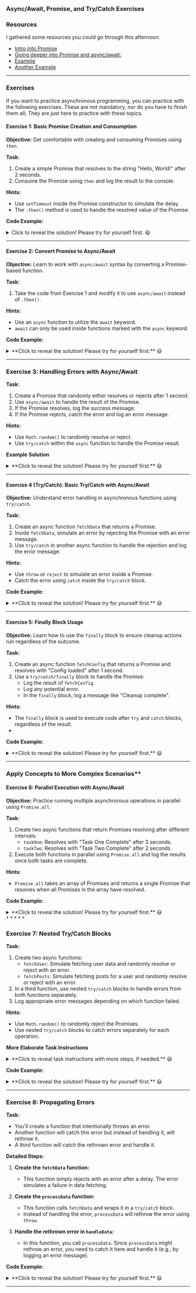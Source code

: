 ### **Async/Await, Promise, and Try/Catch Exercises**

### **Resources**

I gathered some resources you could go through this afternoon:

-   [Intro into Promise](https://www.geeksforgeeks.org/how-to-use-async-await-with-a-promise-in-typescript/)
-   [Going deeper into Promise and async/await:](https://www.atatus.com/blog/introduction-to-async-await-in-typescript/)
-   [Example](https://medium.com/grid-solutions/asynchronous-programming-in-typescript-has-been-greatly-simplified-with-the-introduction-of-d104775ed3ab)
-   [Another Example](https://www.typescriptlang.org/play/#example/async-await)

* * * * *

### Exercises
If you want to practice asynchronous programming, you can practice with the following exercises.
These are not mandatory, nor do you have to finish them all; They are just here to practice with these topics.

#### **Exercise 1: Basic Promise Creation and Consumption**

**Objective:** Get comfortable with creating and consuming Promises using `then`.

**Task:**

1.  Create a simple Promise that resolves to the string "Hello, World!" after 2 seconds.
2.  Consume the Promise using `then` and log the result to the console.

**Hints:**

-   Use `setTimeout` inside the Promise constructor to simulate the delay.
-   The `.then()` method is used to handle the resolved value of the Promise.


**Code Example:**
<details>
  <summary>
    Click to reveal the solution! Please try for yourself first. 😃
  </summary>

  ```typescript
  const greetingPromise = new Promise<string>((resolve, reject) => {
    setTimeout(() => {
        resolve("Hello, World!");
    }, 2000);
    });
    
    greetingPromise.then((message) => {
        console.log(message); // After 2 seconds, "Hello, World!" should be logged
    });

  ```
</details>

* * * * *

#### **Exercise 2: Convert Promise to Async/Await**

**Objective:** Learn to work with `async/await` syntax by converting a Promise-based function.

**Task:**

1.  Take the code from Exercise 1 and modify it to use `async/await` instead of `.then()`.

**Hints:**

-   Use an `async` function to utilize the `await` keyword.
-   `await` can only be used inside functions marked with the `async` keyword.

**Code Example:**

<details>
  <summary>
    **Click to reveal the solution! Please try for yourself first.** 😃
  </summary>

  ```typescript
  const greetingPromise = new Promise<string>((resolve, reject) => {
    setTimeout(() => {
        resolve("Hello, World!");
    }, 2000);
    });
    
    async function displayGreeting() {
        const message = await greetingPromise;
        console.log(message); // After 2 seconds, "Hello, World!" should be logged
    }
    
    displayGreeting();

  ```
</details>

* * * * *

### Exercise 3: Handling Errors with Async/Await

**Task:**

1.  Create a Promise that randomly either resolves or rejects after 1 second.
2.  Use `async/await` to handle the result of the Promise.
3.  If the Promise resolves, log the success message.
4.  If the Promise rejects, catch the error and log an error message.

**Hints:**

-   Use `Math.random()` to randomly resolve or reject.
-   Use `try/catch` within the `async` function to handle the Promise result.

**Example Solution**

<details>
  <summary>
    **Click to reveal the solution! Please try for yourself first.** 😃
  </summary>

  ```typescript
  const randomPromise = new Promise<string>((resolve, reject) => {
    setTimeout(() => {
        if (Math.random() > 0.5) {
            resolve("Success!");
        } else {
            reject("Something went wrong!");
        }
    }, 1000);
});

async function handleRandomPromise() {
    try {
        const result = await randomPromise;
        console.log(result); // If resolved, "Success!" is logged
    } catch (error) {
        console.log(error); // If rejected, "Something went wrong!" is logged
    }
  }
  
  handleRandomPromise();
  ```
</details>

* * * * *

#### **Exercise 4 (Try/Catch): Basic Try/Catch with Async/Await**

**Objective:** Understand error handling in asynchronous functions using `try/catch`.

**Task:**

1.  Create an async function `fetchData` that returns a Promise.
2.  Inside `fetchData`, simulate an error by rejecting the Promise with an error message.
3.  Use `try/catch` in another async function to handle the rejection and log the error message.

**Hints:**

-   Use `throw` or `reject` to simulate an error inside a Promise.
-   Catch the error using `catch` inside the `try/catch` block.

  
**Code Example:**

<details>
  <summary>
    **Click to reveal the solution! Please try for yourself first.** 😃
  </summary>

  ```typescript
  async function fetchData(): Promise<string> {
    return new Promise((_, reject) => {
        setTimeout(() => {
            reject(new Error("Failed to fetch data"));
        }, 1000);
    });
  }
  
  async function handleData() {
      try {
          const data = await fetchData();
          console.log(data); // This will not run because an error is thrown
      } catch (error) {
          console.log(error.message); // "Failed to fetch data" is logged
      }
  }
  
  handleData();
  ```
</details>

* * * * *

#### **Exercise 5: Finally Block Usage**

**Objective:** Learn how to use the `finally` block to ensure cleanup actions run regardless of the outcome.

**Task:**

1.  Create an async function `fetchConfig` that returns a Promise and resolves with "Config loaded" after 1 second.
2.  Use a `try/catch/finally` block to handle the Promise:
    -   Log the result of `fetchConfig`.
    -   Log any potential error.
    -   In the `finally` block, log a message like "Cleanup complete".

**Hints:**

-   The `finally` block is used to execute code after `try` and `catch` blocks, regardless of the result.
-   
**Code Example:**

<details>
  <summary>
    **Click to reveal the solution! Please try for yourself first.** 😃
  </summary>

  ```typescript
  async function fetchConfig(): Promise<string> {
    return new Promise((resolve) => {
        setTimeout(() => {
            resolve("Config loaded");
        }, 1000);
    });
  }
  
  async function handleConfig() {
      try {
          const config = await fetchConfig();
          console.log(config); // "Config loaded"
      } catch (error) {
          console.log("Error loading config:", error.message);
      } finally {
          console.log("Cleanup complete"); // Always runs
      }
  }
  
  handleConfig();
  ```
</details>

* * * * *

### Apply Concepts to More Complex Scenarios**

#### **Exercise 6: Parallel Execution with Async/Await**

**Objective:** Practice running multiple asynchronous operations in parallel using `Promise.all`.

**Task:**

1.  Create two async functions that return Promises resolving after different intervals:
    -   `taskOne`: Resolves with "Task One Complete" after 3 seconds.
    -   `taskTwo`: Resolves with "Task Two Complete" after 2 seconds.
2.  Execute both functions in parallel using `Promise.all` and log the results once both tasks are complete.

**Hints:**

-   `Promise.all` takes an array of Promises and returns a single Promise that resolves when all Promises in the array have resolved.

  
**Code Example:**

<details>
  <summary>
    **Click to reveal the solution! Please try for yourself first.** 😃
  </summary>

  ```typescript
  async function taskOne(): Promise<string> {
    return new Promise((resolve) => {
        setTimeout(() => {
            resolve("Task One Complete");
        }, 3000);
    });
  }
  
  async function taskTwo(): Promise<string> {
      return new Promise((resolve) => {
          setTimeout(() => {
              resolve("Task Two Complete");
          }, 2000);
      });
  }
  
  async function executeTasksInParallel() {
      const results = await Promise.all([taskOne(), taskTwo()]);
      console.log(results); // After 3 seconds, ["Task One Complete", "Task Two Complete"] is logged
  }
  
  executeTasksInParallel();

  ```
</details>
* * * * *

### Exercise 7: Nested Try/Catch Blocks

**Task:**

1.  Create two async functions:
    -   `fetchUser`: Simulate fetching user data and randomly resolve or reject with an error.
    -   `fetchPosts`: Simulate fetching posts for a user and randomly resolve or reject with an error.
2.  In a third function, use nested `try/catch` blocks to handle errors from both functions separately.
3.  Log appropriate error messages depending on which function failed.

**Hints:**

-   Use `Math.random()` to randomly reject the Promises.
-   Use nested `try/catch` blocks to catch errors separately for each operation.

**More Elaborate Task Instructions**
<details>
  <summary>
    **Click to reveal task instructions with more steps, if needed.** 😃
  </summary>

  **Task Overview:**

  -   You have two asynchronous functions: `fetchUser` and `fetchPosts`.
  -   Both functions may randomly fail (i.e., they may reject the Promise).
  -   Your goal is to handle the errors from these two functions separately, so that you know exactly which operation failed.
  
  **Detailed Steps:**
  
  1.  **Create the `fetchUser` function:**
  
      -   This function simulates fetching user data. It will either resolve with "User data" or reject with an error.
      -   To simulate randomness, use `Math.random()`. If the result is greater than 0.5, resolve the Promise; otherwise, reject it with an error message.
  2.  **Create the `fetchPosts` function:**
  
      -   This function simulates fetching posts for a user. It works similarly to `fetchUser`, but with a different error message if it fails.
  3.  **Handle errors in `handleUserData`:**
  
      -   Use a `try/catch` block around the call to `fetchUser`. If `fetchUser` fails, the `catch` block will run, and you can log the error.
      -   Inside the `try` block (after successfully fetching the user data), use another `try/catch` block to handle errors from `fetchPosts`.
  </details>

**Code Example:**
<details>
  <summary>
    **Click to reveal the solution! Please try for yourself first.** 😃
  </summary>

  ```typescript
  async function fetchUser(): Promise<string> {
    return new Promise((resolve, reject) => {
        setTimeout(() => {
            if (Math.random() > 0.5) {
                resolve("User data");
            } else {
                reject(new Error("Failed to fetch user"));
            }
        }, 1000);
    });
  }
  
  async function fetchPosts(): Promise<string> {
      return new Promise((resolve, reject) => {
          setTimeout(() => {
              if (Math.random() > 0.5) {
                  resolve("User posts");
              } else {
                  reject(new Error("Failed to fetch posts"));
              }
          }, 1000);
      });
  }
  
  async function handleUserData() {
      try {
          const user = await fetchUser();
          console.log(user); // "User data" is logged if fetchUser is successful
  
          try {
              const posts = await fetchPosts();
              console.log(posts); // "User posts" is logged if fetchPosts is successful
          } catch (postError) {
              console.log(postError.message); // Logs "Failed to fetch posts"
          }
  
      } catch (userError) {
          console.log(userError.message); // Logs "Failed to fetch user"
      }
  }
  
  handleUserData();
  ```
</details>


* * * * *

### Exercise 8: Propagating Errors

**Task:**
-   You'll create a function that intentionally throws an error.
-   Another function will catch this error but instead of handling it, will rethrow it.
-   A third function will catch the rethrown error and handle it.

**Detailed Steps:**

1.  **Create the `fetchData` function:**

    -   This function simply rejects with an error after a delay. The error simulates a failure in data fetching.
2.  **Create the `processData` function:**

    -   This function calls `fetchData` and wraps it in a `try/catch` block.
    -   Instead of handling the error, `processData` will rethrow the error using `throw`.
3.  **Handle the rethrown error in `handleData`:**

    -   In this function, you call `processData`. Since `processData` might rethrow an error, you need to catch it here and handle it (e.g., by logging an error message).

  
**Code Example:**
<details>
  <summary>
    **Click to reveal the solution! Please try for yourself first.** 😃
  </summary>

  ```typescript
  async function fetchData(): Promise<string> {
    return new Promise((_, reject) => {
        setTimeout(() => {
            reject(new Error("Error in fetchData"));
        }, 1000);
    });
  }
  
  async function processData() {
      try {
          const data = await fetchData();
          console.log(data); // This will not run due to the error
      } catch (error) {
          throw error; // Rethrow the error
      }
  }
  
  async function handleData() {
      try {
          await processData();
      } catch (error) {
          console.log("Caught in handleData: ", error.message); // Logs "Error in fetchData"
      }
  }
  
  handleData();
  ```
</details>


* * * * *

